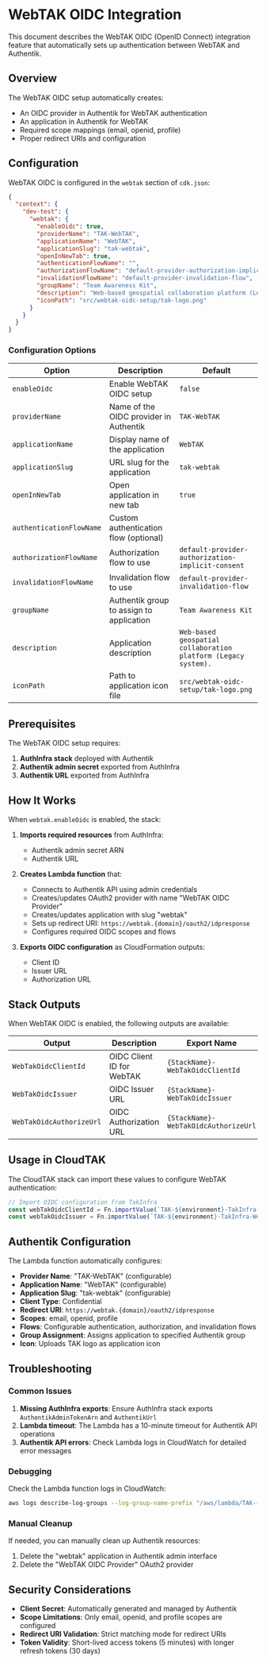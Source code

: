 # WebTAK OIDC Integration

This document describes the WebTAK OIDC (OpenID Connect) integration feature that automatically sets up authentication between WebTAK and Authentik.

## Overview

The WebTAK OIDC setup automatically creates:
- An OIDC provider in Authentik for WebTAK authentication
- An application in Authentik for WebTAK
- Required scope mappings (email, openid, profile)
- Proper redirect URIs and configuration

## Configuration

WebTAK OIDC is configured in the `webtak` section of `cdk.json`:

```json
{
  "context": {
    "dev-test": {
      "webtak": {
        "enableOidc": true,
        "providerName": "TAK-WebTAK",
        "applicationName": "WebTAK",
        "applicationSlug": "tak-webtak",
        "openInNewTab": true,
        "authenticationFlowName": "",
        "authorizationFlowName": "default-provider-authorization-implicit-consent",
        "invalidationFlowName": "default-provider-invalidation-flow",
        "groupName": "Team Awareness Kit",
        "description": "Web-based geospatial collaboration platform (Legacy system).",
        "iconPath": "src/webtak-oidc-setup/tak-logo.png"
      }
    }
  }
}
```

### Configuration Options

| Option | Description | Default |
|--------|-------------|----------|
| `enableOidc` | Enable WebTAK OIDC setup | `false` |
| `providerName` | Name of the OIDC provider in Authentik | `TAK-WebTAK` |
| `applicationName` | Display name of the application | `WebTAK` |
| `applicationSlug` | URL slug for the application | `tak-webtak` |
| `openInNewTab` | Open application in new tab | `true` |
| `authenticationFlowName` | Custom authentication flow (optional) | |
| `authorizationFlowName` | Authorization flow to use | `default-provider-authorization-implicit-consent` |
| `invalidationFlowName` | Invalidation flow to use | `default-provider-invalidation-flow` |
| `groupName` | Authentik group to assign to application | `Team Awareness Kit` |
| `description` | Application description | `Web-based geospatial collaboration platform (Legacy system).` |
| `iconPath` | Path to application icon file | `src/webtak-oidc-setup/tak-logo.png` |

## Prerequisites

The WebTAK OIDC setup requires:
1. **AuthInfra stack** deployed with Authentik
2. **Authentik admin secret** exported from AuthInfra
3. **Authentik URL** exported from AuthInfra

## How It Works

When `webtak.enableOidc` is enabled, the stack:

1. **Imports required resources** from AuthInfra:
   - Authentik admin secret ARN
   - Authentik URL

2. **Creates Lambda function** that:
   - Connects to Authentik API using admin credentials
   - Creates/updates OAuth2 provider with name "WebTAK OIDC Provider"
   - Creates/updates application with slug "webtak"
   - Sets up redirect URI: `https://webtak.{domain}/oauth2/idpresponse`
   - Configures required OIDC scopes and flows

3. **Exports OIDC configuration** as CloudFormation outputs:
   - Client ID
   - Issuer URL
   - Authorization URL

## Stack Outputs

When WebTAK OIDC is enabled, the following outputs are available:

| Output | Description | Export Name |
|--------|-------------|-------------|
| `WebTakOidcClientId` | OIDC Client ID for WebTAK | `{StackName}-WebTakOidcClientId` |
| `WebTakOidcIssuer` | OIDC Issuer URL | `{StackName}-WebTakOidcIssuer` |
| `WebTakOidcAuthorizeUrl` | OIDC Authorization URL | `{StackName}-WebTakOidcAuthorizeUrl` |

## Usage in CloudTAK

The CloudTAK stack can import these values to configure WebTAK authentication:

```typescript
// Import OIDC configuration from TakInfra
const webTakOidcClientId = Fn.importValue(`TAK-${environment}-TakInfra-WebTakOidcClientId`);
const webTakOidcIssuer = Fn.importValue(`TAK-${environment}-TakInfra-WebTakOidcIssuer`);
```

## Authentik Configuration

The Lambda function automatically configures:

- **Provider Name**: "TAK-WebTAK" (configurable)
- **Application Name**: "WebTAK" (configurable)
- **Application Slug**: "tak-webtak" (configurable)
- **Client Type**: Confidential
- **Redirect URI**: `https://webtak.{domain}/oauth2/idpresponse`
- **Scopes**: email, openid, profile
- **Flows**: Configurable authentication, authorization, and invalidation flows
- **Group Assignment**: Assigns application to specified Authentik group
- **Icon**: Uploads TAK logo as application icon

## Troubleshooting

### Common Issues

1. **Missing AuthInfra exports**: Ensure AuthInfra stack exports `AuthentikAdminTokenArn` and `AuthentikUrl`
2. **Lambda timeout**: The Lambda has a 10-minute timeout for Authentik API operations
3. **Authentik API errors**: Check Lambda logs in CloudWatch for detailed error messages

### Debugging

Check the Lambda function logs in CloudWatch:
```bash
aws logs describe-log-groups --log-group-name-prefix "/aws/lambda/TAK-{Environment}-TakInfra-WebTakOidcSetup"
```

### Manual Cleanup

If needed, you can manually clean up Authentik resources:
1. Delete the "webtak" application in Authentik admin interface
2. Delete the "WebTAK OIDC Provider" OAuth2 provider

## Security Considerations

- **Client Secret**: Automatically generated and managed by Authentik
- **Scope Limitations**: Only email, openid, and profile scopes are configured
- **Redirect URI Validation**: Strict matching mode for redirect URIs
- **Token Validity**: Short-lived access tokens (5 minutes) with longer refresh tokens (30 days)